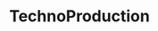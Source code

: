 ---
title: TechnoProduction
crosslinks:
- edmproduction
- piano
- romaniansound
- audioengineering
- Bitwig
- Serendipity
---